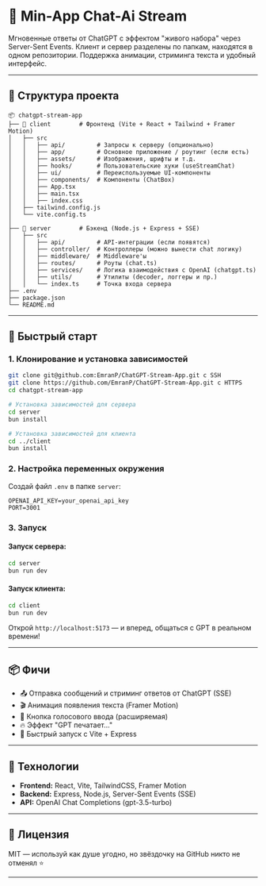 # 🧠 Min-App Chat-Ai Stream

Мгновенные ответы от ChatGPT с эффектом "живого набора" через Server-Sent Events. Клиент и сервер разделены по папкам, находятся в одном репозитории. Поддержка анимации, стриминга текста и удобный интерфейс.

---

## 📂 Структура проекта

```
📦 chatgpt-stream-app
├── 📁 client        # Фронтенд (Vite + React + Tailwind + Framer Motion)
│   ├── src
│   │   ├── api/         # Запросы к серверу (опционально)
│   │   ├── app/         # Основное приложение / роутинг (если есть)
│   │   ├── assets/      # Изображения, шрифты и т.д.
│   │   ├── hooks/       # Пользовательские хуки (useStreamChat)
│   │   ├── ui/          # Переиспользуемые UI-компоненты
│   │   ├── components/  # Компоненты (ChatBox)
│   │   ├── App.tsx
│   │   ├── main.tsx
│   │   ├── index.css
│   ├── tailwind.config.js
│   └── vite.config.ts
│
├── 📁 server        # Бэкенд (Node.js + Express + SSE)
│   ├── src
│   │   ├── api/         # API-интеграции (если появятся)
│   │   ├── controller/  # Контроллеры (можно вынести chat логику)
│   │   ├── middleware/  # Middleware'ы
│   │   ├── routes/      # Роуты (chat.ts)
│   │   ├── services/    # Логика взаимодействия с OpenAI (chatgpt.ts)
│   │   ├── utils/       # Утилиты (decoder, логгеры и пр.)
│   │   └── index.ts     # Точка входа сервера
├── .env
├── package.json
└── README.md
```

---

## 🚀 Быстрый старт

### 1. Клонирование и установка зависимостей

```bash
git clone git@github.com:EmranP/ChatGPT-Stream-App.git с SSH
git clone https://github.com/EmranP/ChatGPT-Stream-App.git с HTTPS
cd chatgpt-stream-app

# Установка зависимостей для сервера
cd server
bun install

# Установка зависимостей для клиента
cd ../client
bun install
```

### 2. Настройка переменных окружения

Создай файл `.env` в папке `server`:

```env
OPENAI_API_KEY=your_openai_api_key
PORT=3001
```

### 3. Запуск

#### Запуск сервера:

```bash
cd server
bun run dev
```

#### Запуск клиента:

```bash
cd client
bun run dev
```

Открой `http://localhost:5173` — и вперед, общаться с GPT в реальном времени!

---

## 📦 Фичи

* 📤 Отправка сообщений и стриминг ответов от ChatGPT (SSE)
* 🎬 Анимация появления текста (Framer Motion)
* 🎤 Кнопка голосового ввода (расширяемая)
* 🔥 Эффект "GPT печатает..."
* 💨 Быстрый запуск с Vite + Express

---

## 🧱 Технологии

* **Frontend:** React, Vite, TailwindCSS, Framer Motion
* **Backend:** Express, Node.js, Server-Sent Events (SSE)
* **API:** OpenAI Chat Completions (gpt-3.5-turbo)

---

## 📜 Лицензия

MIT — используй как душе угодно, но звёздочку на GitHub никто не отменял ⭐️

---
